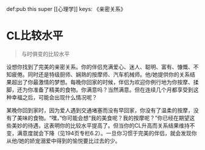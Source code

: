 def:pub this super [[心理学]]
keys: 《亲密关系》


# CL比较水平

> 与时俱变的比较水平

设想你找到了完美的亲密关系。你的伴侣充满爱心、迷人、聪明、富有、慷慨、不知疲倦。同时还是特级厨师、娴熟的按摩师、汽车机械师。他/她提供你的关系结果超出了你最激情的梦想。每晚你回家的时候，伴侣为欢迎你例行地为你按摩、揉脚，还为你准备了精美的食物。你满意吗？当然满意。但在连续几个月都享受到这种幸福之后，可能会出现什么情况呢？

某晚你回到家时，因为爱人遇到交通堵塞而没有早回家，你没有了温柔的按摩，没有了美味的食物。“嘿，”你可能会想“我的美食呢？我的按摩呢？”你已经在期望这些美妙的待遇，这表明你的比较水平提高了。但当你的CL升高而关系结果维持不变，满意度就会下降（见194页专栏6.2）。一旦你习惯于完美的伴侣，就会发现你从他/她的娇宠溺爱中得到的愉悦要比过去的少。